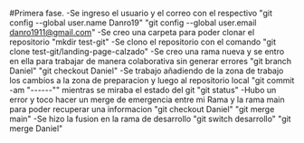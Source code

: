 #Primera fase.
-Se ingreso el usuario y el correo con el respectivo "git config --global user.name Danro19" "git config --global user.email danro1911@gmail.com" 
-Se creo una carpeta para poder clonar el repositorio "mkdir test-git"
-Se clono el repositorio con el comando "git clone test-git/landing-page-calzado" 
-Se creo una rama nueva y se entro en ella para trabajar de manera colaborativa sin generar errores "git branch Daniel" "git checkout Daniel"
-Se trabajo añadiendo de la zona de trabajo los cambios a la zona de preparacion y luego al repositorio local "git commit -am "------"" mientras se miraba el estado del git "git status"
-Hubo un error y toco hacer un merge de emergencia entre mi Rama y la rama main para poder recuperar una informacion "git checkout Daniel" "git merge main"
-Se hizo la fusion en la rama de desarrollo "git switch desarrollo" "git merge Daniel"   


